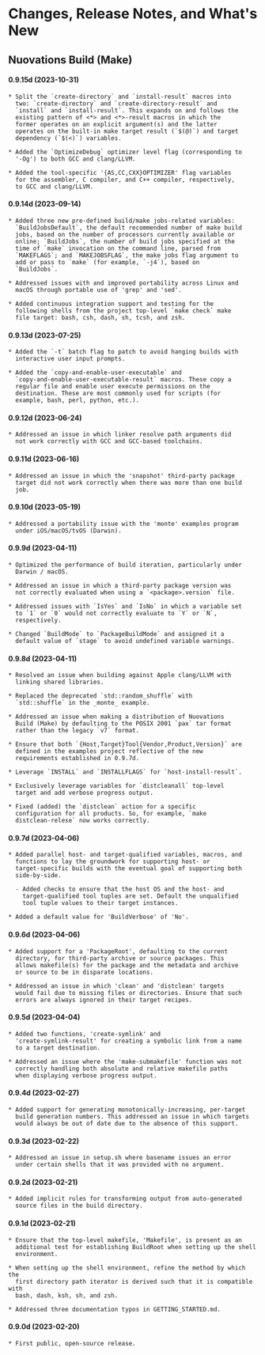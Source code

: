 # Changes, Release Notes, and What's New

## Nuovations Build (Make)

#### 0.9.15d (2023-10-31)

    * Split the `create-directory` and `install-result` macros into
      two: `create-directory` and `create-directory-result` and
      `install` and `install-result`. This expands on and follows the
      existing pattern of <*> and <*>-result macros in which the
      former operates on an explicit argument(s) and the latter
      operates on the built-in make target result (`$(@)`) and target
      dependency (`$(<)`) variables.

    * Added the `OptimizeDebug` optimizer level flag (corresponding to
      '-Og') to both GCC and clang/LLVM.

    * Added the tool-specific '{AS,CC,CXX}OPTIMIZER' flag variables
      for the assembler, C compiler, and C++ compiler, respectively,
      to GCC and clang/LLVM.

#### 0.9.14d (2023-09-14)

    * Added three new pre-defined build/make jobs-related variables:
      `BuildJobsDefault`, the default recommended number of make build
      jobs, based on the number of processors currently available or
      online; `BuildJobs`, the number of build jobs specified at the
      time of `make` invocation on the command line, parsed from
      `MAKEFLAGS`; and `MAKEJOBSFLAG`, the make jobs flag argument to
      add or pass to `make` (for example, `-j4`), based on
      `BuildJobs`.

    * Addressed issues with and improved portability across Linux and
      macOS through portable use of 'grep' and 'sed'.

    * Added continuous integration support and testing for the
      following shells from the project top-level `make check` make
      file target: bash, csh, dash, sh, tcsh, and zsh.

#### 0.9.13d (2023-07-25)

    * Added the `-t` batch flag to patch to avoid hanging builds with
      interactive user input prompts.

    * Added the `copy-and-enable-user-executable` and
      `copy-and-enable-user-executable-result` macros. These copy a
      regular file and enable user execute permissions on the
      destination. These are most commonly used for scripts (for
      example, bash, perl, python, etc.).

#### 0.9.12d (2023-06-24)

    * Addressed an issue in which linker resolve path arguments did
      not work correctly with GCC and GCC-based toolchains.

#### 0.9.11d (2023-06-16)

    * Addressed an issue in which the 'snapshot' third-party package
      target did not work correctly when there was more than one build
      job.

#### 0.9.10d (2023-05-19)

    * Addressed a portability issue with the 'monte' examples program
      under iOS/macOS/tvOS (Darwin).

#### 0.9.9d (2023-04-11)

    * Optimized the performance of build iteration, particularly under
      Darwin / macOS.

    * Addressed an issue in which a third-party package version was
      not correctly evaluated when using a `<package>.version` file.

    * Addressed issues with `IsYes` and `IsNo` in which a variable set
      to `1` or `0` would not correctly evaluate to `Y` or `N`,
      respectively.

    * Changed `BuildMode` to `PackageBuildMode` and assigned it a
      default value of `stage` to avoid undefined variable warnings.

#### 0.9.8d (2023-04-11)

    * Resolved an issue when building against Apple clang/LLVM with
      linking shared libraries.

    * Replaced the deprecated `std::random_shuffle` with
      `std::shuffle` in the _monte_ example.

    * Addressed an issue when making a distribution of Nuovations
      Build (Make) by defaulting to the POSIX 2001 `pax` tar format
      rather than the legacy `v7` format.

    * Ensure that both `{Host,Target}Tool{Vendor,Product,Version}` are
      defined in the examples project reflective of the new
      requirements established in 0.9.7d.

    * Leverage `INSTALL` and `INSTALLFLAGS` for `host-install-result`.

    * Exclusively leverage variables for `distcleanall` top-level
      target and add verbose progress output.

    * Fixed (added) the `distclean` action for a specific
      configuration for all products. So, for example, `make
      distclean-relese` now works correctly.

#### 0.9.7d (2023-04-06)

    * Added parallel host- and target-qualified variables, macros, and
      functions to lay the groundwork for supporting host- or
      target-specific builds with the eventual goal of supporting both
      side-by-side.

      - Added checks to ensure that the host OS and the host- and
        target-qualified tool tuples are set. Default the unqualified
        tool tuple values to their target instances.

    * Added a default value for 'BuildVerbose' of 'No'.

#### 0.9.6d (2023-04-06)

    * Added support for a 'PackageRoot', defaulting to the current
      directory, for third-party archive or source packages. This
      allows makefile(s) for the package and the metadata and archive
      or source to be in disparate locations.

    * Addressed an issue in which 'clean' and 'distclean' targets
      would fail due to missing files or directories. Ensure that such
      errors are always ignored in their target recipes.

#### 0.9.5d (2023-04-04)

    * Added two functions, 'create-symlink' and
      'create-symlink-result' for creating a symbolic link from a name
      to a target destination.

    * Addressed an issue where the 'make-submakefile' function was not
      correctly handling both absolute and relative makefile paths
      when displaying verbose progress output.

#### 0.9.4d (2023-02-27)

    * Added support for generating monotonically-increasing, per-target
      build generation numbers. This addressed an issue in which targets
      would always be out of date due to the absence of this support.

#### 0.9.3d (2023-02-22)

    * Addressed an issue in setup.sh where basename issues an error
      under certain shells that it was provided with no argument.

#### 0.9.2d (2023-02-21)

    * Added implicit rules for transforming output from auto-generated
      source files in the build directory.

#### 0.9.1d (2023-02-21)

    * Ensure that the top-level makefile, 'Makefile', is present as an
      additional test for establishing BuildRoot when setting up the shell
      environment.

    * When setting up the shell environment, refine the method by which the
      first directory path iterator is derived such that it is compatible with
      bash, dash, ksh, sh, and zsh.

    * Addressed three documentation typos in GETTING_STARTED.md.

#### 0.9.0d (2023-02-20)

    * First public, open-source release.
